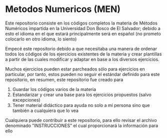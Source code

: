 # Metodos Numericos (MEN)

Este repositorio consiste en los códigos completos la materia de Métodos Numéricos impartida en la Universidad Don Bosco de El Salvador; debido a esto el idioma en el que estará principalmente será en español (no prometo colocarlo en otro idioma, lo siento)

Empecé este repositorio debido a que necesitaba una manera de ordenar todos los códigos de los ejercicios existentes de la materia y crear plantillas a partir de las cuales modificar y adaptar en base a los diversos ejercicios.

Muchos ejercicios pueden estar parcheados sólo para ejercicios en particular, por tanto, estos pueden no seguir el estándar definido para este repositorio, en resumen, este repositorio fue creado para

1. Guardar los códigos varios de la materia
2. Estandarizar y crear una base para los ejercicios propuestos (salvo excepciones)
3. Tener material didáctico para ayuda no solo a mi persona sino que también a cualquiera que lo vea

Cualquiera puede contribuir a este repositorio, para ello revisar el archivo denominado "INSTRUCCIONES" el cual proporcionará la información para ello
